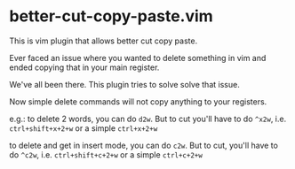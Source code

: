 # better-cut-copy-paste.vim
This is vim plugin that allows better cut copy paste.

Ever faced an issue where you wanted to delete something in vim and ended copying that in your main register.

We've all been there. This plugin tries to solve solve that issue.

Now simple delete commands will not copy anything to your registers.

e.g.: to delete 2 words, you can do `d2w`. But to cut you'll have to do `^x2w`, i.e. `ctrl+shift+x+2+w` or a simple `ctrl+x+2+w`

to delete and get in insert mode, you can do `c2w`. But to cut, you'll have to do `^c2w`, i.e. `ctrl+shift+c+2+w` or a simple `ctrl+c+2+w`

